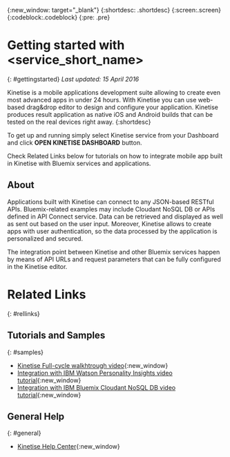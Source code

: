 {:new_window: target="_blank"}
{:shortdesc: .shortdesc}
{:screen:.screen}
{:codeblock:.codeblock}
{:pre: .pre}


# Getting started with <service_short_name>
{: #gettingstarted}
*Last updated: 15 April 2016*

Kinetise is a mobile applications development suite allowing to create even most advanced apps in under 24 hours. With Kinetise you can use web-based drag&drop editor to design and configure your application. Kinetise produces result application as native iOS and Android builds that can be tested on the real devices right away. 
{:shortdesc}

To get up and running simply select Kinetise service from your Dashboard and click **OPEN KINETISE DASHBOARD** button.

Check Related Links below for tutorials on how to integrate mobile app built in Kinetise with Bluemix services and applications.

## About
Applications built with Kinetise can connect to any JSON-based RESTful APIs. Bluemix-related examples may include Cloudant NoSQL DB or APIs defined in API Connect service. Data can be retrieved and displayed as well as sent out based on the user input. Moreover, Kinetise allows to create apps with user authentication, so the data processed by the application is personalized and secured. 

The integration point between Kinetise and other Bluemix services happen by means of API URLs and request parameters that can be fully configured in the Kinetise editor. 
	
# Related Links
{: #rellinks}
## Tutorials and Samples
{: #samples}
* [Kinetise Full-cycle walkhtrough video](https://www.youtube.com/watch?v=5h72BP23ReY){:new_window}
* [Integration with IBM Watson Personality Insights video tutorial](https://www.youtube.com/watch?v=3vr_zNjeypU){:new_window}
* [Integration with IBM Bluemix Cloudant NoSQL DB video tutorial](https://www.youtube.com/watch?v=k6WfVF2G9Os){:new_window}

## General Help
{: #general}
* [Kinetise Help Center](https://helpcenter.kinetise.com/){:new_window}